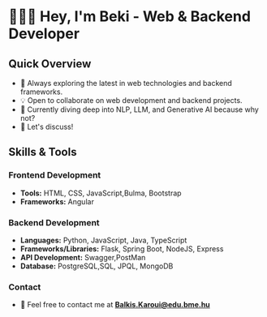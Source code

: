 # 👩🏻‍💻 Hey, I'm Beki - Web & Backend Developer 


## Quick Overview
- 🌱 Always exploring the latest in web technologies and backend frameworks.
- 💡 Open to collaborate on web development and backend projects.
- 🤔 Currently diving deep into NLP, LLM, and Generative AI because why not? 
- 💬 Let's discuss!

## Skills & Tools

### Frontend Development
- **Tools:** HTML, CSS, JavaScript,Bulma, Bootstrap
- **Frameworks:** Angular 

### Backend Development
- **Languages:** Python, JavaScript, Java, TypeScript 
- **Frameworks/Libraries:** Flask, Spring Boot, NodeJS, Express 
- **API Development:** Swagger,PostMan
- **Database:** PostgreSQL,SQL, JPQL, MongoDB

### Contact 

- 📧 Feel free to contact me at **Balkis.Karoui@edu.bme.hu**

